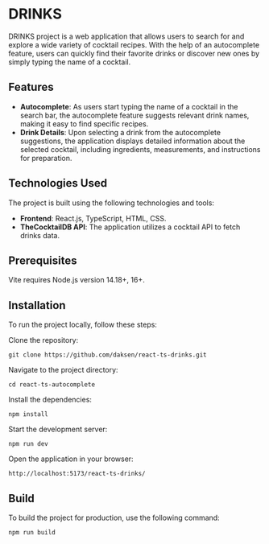 # DRINKS

DRINKS project is a web application that allows users to search for and explore a wide variety of cocktail recipes. With the help of an autocomplete feature, users can quickly find their favorite drinks or discover new ones by simply typing the name of a cocktail.

## Features

- **Autocomplete**: As users start typing the name of a cocktail in the search bar, the autocomplete feature suggests relevant drink names, making it easy to find specific recipes.
- **Drink Details**: Upon selecting a drink from the autocomplete suggestions, the application displays detailed information about the selected cocktail, including ingredients, measurements, and instructions for preparation.

## Technologies Used

The project is built using the following technologies and tools:

- **Frontend**: React.js, TypeScript, HTML, CSS.
- **TheCocktailDB API**: The application utilizes a cocktail API to fetch drinks data.

## Prerequisites

Vite requires Node.js version 14.18+, 16+.

## Installation

To run the project locally, follow these steps:

Clone the repository:

```shell
git clone https://github.com/daksen/react-ts-drinks.git
```

Navigate to the project directory:

```shell
cd react-ts-autocomplete
```

Install the dependencies:

```shell
npm install
```

Start the development server:

``` shell
npm run dev
```

Open the application in your browser:

```shell
http://localhost:5173/react-ts-drinks/
```

## Build

To build the project for production, use the following command:

```shell
npm run build
```
